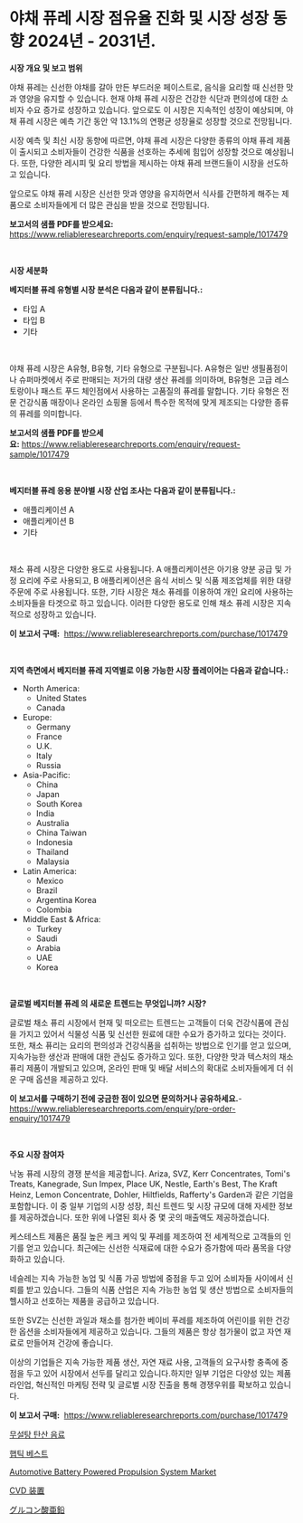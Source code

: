<p><h1>야채 퓨레 시장 점유율 진화 및 시장 성장 동향 2024년 - 2031년.</h1></p><p><strong>시장 개요 및 보고 범위</strong></p>
<p><p>야채 퓨레는 신선한 야채를 갈아 만든 부드러운 페이스트로, 음식을 요리할 때 신선한 맛과 영양을 유지할 수 있습니다. 현재 야채 퓨레 시장은 건강한 식단과 편의성에 대한 소비자 수요 증가로 성장하고 있습니다. 앞으로도 이 시장은 지속적인 성장이 예상되며, 야채 퓨레 시장은 예측 기간 동안 약 13.1%의 연평균 성장율로 성장할 것으로 전망됩니다.</p><p>시장 예측 및 최신 시장 동향에 따르면, 야채 퓨레 시장은 다양한 종류의 야채 퓨레 제품이 출시되고 소비자들이 건강한 식품을 선호하는 추세에 힘입어 성장할 것으로 예상됩니다. 또한, 다양한 레시피 및 요리 방법을 제시하는 야채 퓨레 브랜드들이 시장을 선도하고 있습니다.</p><p>앞으로도 야채 퓨레 시장은 신선한 맛과 영양을 유지하면서 식사를 간편하게 해주는 제품으로 소비자들에게 더 많은 관심을 받을 것으로 전망됩니다.</p></p>
<p><strong>보고서의 샘플 PDF를 받으세요:</strong> <a href="https://www.reliableresearchreports.com/enquiry/request-sample/1017479">https://www.reliableresearchreports.com/enquiry/request-sample/1017479</a></p>
<p>&nbsp;</p>
<p><strong>시장 세분화</strong></p>
<p><strong>베지터블 퓨레 유형별 시장 분석은 다음과 같이 분류됩니다.:</strong></p>
<p><ul><li>타입 A</li><li>타입 B</li><li>기타</li></ul></p>
<p>&nbsp;</p>
<p><p>야채 퓨레 시장은 A유형, B유형, 기타 유형으로 구분됩니다. A유형은 일반 생필품점이나 슈퍼마켓에서 주로 판매되는 저가의 대량 생산 퓨레를 의미하며, B유형은 고급 레스토랑이나 패스트 푸드 체인점에서 사용하는 고품질의 퓨레를 말합니다. 기타 유형은 전문 건강식품 매장이나 온라인 쇼핑몰 등에서 특수한 목적에 맞게 제조되는 다양한 종류의 퓨레를 의미합니다.</p></p>
<p><strong>보고서의 샘플 PDF를 받으세요:</strong>&nbsp;<a href="https://www.reliableresearchreports.com/enquiry/request-sample/1017479">https://www.reliableresearchreports.com/enquiry/request-sample/1017479</a></p>
<p>&nbsp;</p>
<p><strong> 베지터블 퓨레 응용 분야별 시장 산업 조사는 다음과 같이 분류됩니다.:</strong></p>
<p><ul><li>애플리케이션 A</li><li>애플리케이션 B</li><li>기타</li></ul></p>
<p>&nbsp;</p>
<p><p>채소 퓨레 시장은 다양한 용도로 사용됩니다. A 애플리케이션은 아기용 양분 공급 및 가정 요리에 주로 사용되고, B 애플리케이션은 음식 서비스 및 식품 제조업체를 위한 대량 주문에 주로 사용됩니다. 또한, 기타 시장은 채소 퓨레를 이용하여 개인 요리에 사용하는 소비자들을 타겟으로 하고 있습니다. 이러한 다양한 용도로 인해 채소 퓨레 시장은 지속적으로 성장하고 있습니다.</p></p>
<p><strong>이 보고서 구매:</strong>&nbsp; <a href="https://www.reliableresearchreports.com/purchase/1017479">https://www.reliableresearchreports.com/purchase/1017479</a></p>
<p>&nbsp;</p>
<p><strong>지역 측면에서 베지터블 퓨레 지역별로 이용 가능한 시장 플레이어는 다음과 같습니다.:</strong></p>
<p><ul>
    <li>
        North America:
        <ul>
            <li>United States</li>
            <li>Canada</li>
        </ul>
    </li>
    <li>
        Europe:
        <ul>
            <li>Germany</li>
            <li>France</li>
            <li>U.K.</li>
            <li>Italy</li>
            <li>Russia</li>
        </ul>
    </li>
    <li>
        Asia-Pacific:
        <ul>
            <li>China</li>
            <li>Japan</li>
            <li>South Korea</li>
            <li>India</li>
            <li>Australia</li>
            <li>China Taiwan</li>
            <li>Indonesia</li>
            <li>Thailand</li>
            <li>Malaysia</li>
        </ul>
    </li>
    <li>
        Latin America:
        <ul>
            <li>Mexico</li>
            <li>Brazil</li>
            <li>Argentina Korea</li>
            <li>Colombia</li>
        </ul>
    </li>
    <li>
        Middle East & Africa:
        <ul>
            <li>Turkey</li>
            <li>Saudi</li>
            <li>Arabia</li>
            <li>UAE</li>
            <li>Korea</li>
        </ul>
    </li>
    </ul></p>
<p>&nbsp;</p>
<p><strong>글로벌 베지터블 퓨레 의 새로운 트렌드는 무엇입니까? 시장?</strong></p>
<p><p>글로벌 채소 퓨리 시장에서 현재 및 떠오르는 트렌드는 고객들이 더욱 건강식품에 관심을 가지고 있어서 식물성 식품 및 신선한 원료에 대한 수요가 증가하고 있다는 것이다. 또한, 채소 퓨리는 요리의 편의성과 건강식품을 섭취하는 방법으로 인기를 얻고 있으며, 지속가능한 생산과 판매에 대한 관심도 증가하고 있다. 또한, 다양한 맛과 텍스처의 채소 퓨리 제품이 개발되고 있으며, 온라인 판매 및 배달 서비스의 확대로 소비자들에게 더 쉬운 구매 옵션을 제공하고 있다.</p></p>
<p><strong>이 보고서를 구매하기 전에 궁금한 점이 있으면 문의하거나 공유하세요.</strong>- <a href="https://www.reliableresearchreports.com/enquiry/pre-order-enquiry/1017479">https://www.reliableresearchreports.com/enquiry/pre-order-enquiry/1017479</a></p>
<p>&nbsp;</p>
<p><strong>주요 시장 참여자</strong></p>
<p><p>낙농 퓨레 시장의 경쟁 분석을 제공합니다. Ariza, SVZ, Kerr Concentrates, Tomi's Treats, Kanegrade, Sun Impex, Place UK, Nestle, Earth's Best, The Kraft Heinz, Lemon Concentrate, Dohler, Hiltfields, Rafferty's Garden과 같은 기업을 포함합니다. 이 중 일부 기업의 시장 성장, 최신 트렌드 및 시장 규모에 대해 자세한 정보를 제공하겠습니다. 또한 위에 나열된 회사 중 몇 곳의 매출액도 제공하겠습니다.</p><p>케스테스트 제품은 품질 높은 케크 케익 및 푸레를 제조하여 전 세계적으로 고객들의 인기를 얻고 있습니다. 최근에는 신선한 식재료에 대한 수요가 증가함에 따라 품목을 다양화하고 있습니다.</p><p>네슬레는 지속 가능한 농업 및 식품 가공 방법에 중점을 두고 있어 소비자들 사이에서 신뢰를 받고 있습니다. 그들의 식품 산업은 지속 가능한 농업 및 생산 방법으로 소비자들의 헬시하고 선호하는 제품을 공급하고 있습니다.</p><p>또한 SVZ는 신선한 과일과 채소를 첨가한 베이비 푸레를 제조하여 어린이를 위한 건강한 옵션을 소비자들에게 제공하고 있습니다. 그들의 제품은 항상 첨가물이 없고 자연 재료로 만들어져 건강에 좋습니다.</p><p>이상의 기업들은 지속 가능한 제품 생산, 자연 재료 사용, 고객들의 요구사항 충족에 중점을 두고 있어 시장에서 선두를 달리고 있습니다.하지만 일부 기업은 다양성 있는 제품 라인업, 혁신적인 마케팅 전략 및 글로벌 시장 진출을 통해 경쟁우위를 확보하고 있습니다.</p></p>
<p><strong>이 보고서 구매:</strong>&nbsp;&nbsp;<a href="https://www.reliableresearchreports.com/purchase/1017479">https://www.reliableresearchreports.com/purchase/1017479</a></p>
<p><p><a href="https://medium.com/@bentleemidoriestelle7o/%ED%83%84%EC%82%B0%EC%9D%8C%EB%A3%8C-%EC%8B%9C%EC%9E%A5-%EC%A2%85%EB%A5%98-%EC%9D%91%EC%9A%A9-%EB%B0%8F-%EC%A7%80%EB%A6%AC%EC%97%90-%EB%8C%80%ED%95%9C-%ED%8F%AC%EA%B4%84%EC%A0%81-%ED%8F%89%EA%B0%80-e6881e7df206">무설탕 탄산 음료</a></p><p><a href="https://medium.com/@bentleemidoriestelle7o/haptic-vest-%EC%8B%9C%EC%9E%A5-%EB%B3%B4%EA%B3%A0%EC%84%9C%EB%8A%94%EC%9D%B4-%EC%8B%9C%EC%9E%A5%EC%9D%98-%EC%B5%9C%EC%8B%A0-%ED%8A%B8%EB%A0%8C%EB%93%9C-%EB%B0%8F-%EC%84%B1%EC%9E%A5-%EA%B8%B0%ED%9A%8C%EB%A5%BC-%EB%B3%B4%EC%97%AC%EC%A4%8D%EB%8B%88%EB%8B%A4-eaa729ec4e77">햅틱 베스트</a></p><p><a href="https://github.com/Chiragrp22/Market-Research-Report-List-3/blob/main/automotive-battery-powered-propulsion-system-market.md">Automotive Battery Powered Propulsion System Market</a></p><p><a href="https://github.com/efcvopdgkdx128/Market-Research-Report-List-1/blob/main/7595121189213.md">CVD 装置</a></p><p><a href="https://medium.com/@leonstoltrtenberg89/%E4%BA%9C%E9%89%9B%E3%82%B0%E3%83%AB%E3%82%B3%E3%83%B3%E9%85%B8%E5%A1%A9%E5%B8%82%E5%A0%B4%E8%A6%8F%E6%A8%A1-%E5%B8%82%E5%A0%B4%E5%B1%95%E6%9C%9B%E3%81%A8%E5%B8%82%E5%A0%B4%E4%BA%88%E6%B8%AC-2024%E5%B9%B4%E3%81%8B%E3%82%892031%E5%B9%B4-57117aa45a41">グルコン酸亜鉛</a></p></p>
